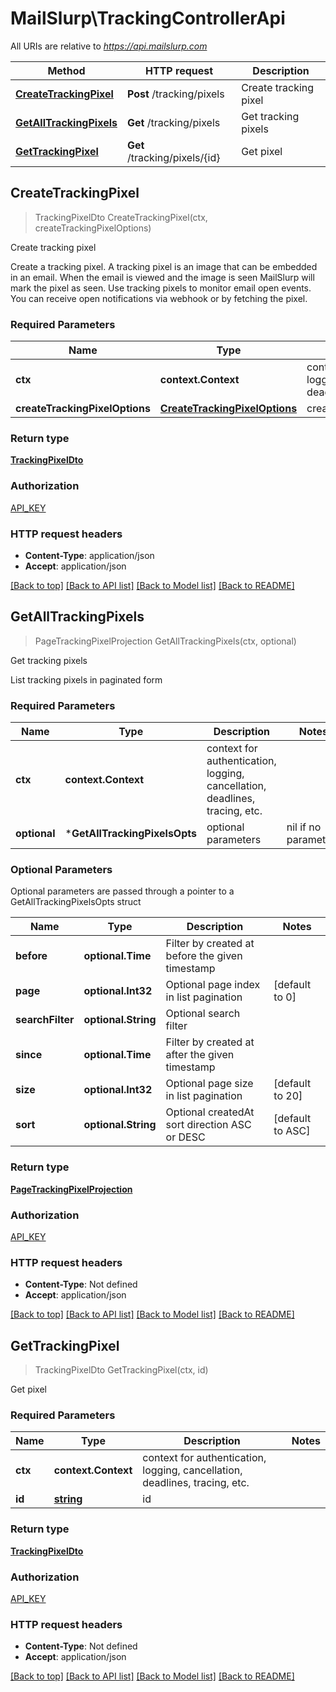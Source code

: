 # MailSlurp\TrackingControllerApi

All URIs are relative to *https://api.mailslurp.com*

Method | HTTP request | Description
------------- | ------------- | -------------
[**CreateTrackingPixel**](TrackingControllerApi#CreateTrackingPixel) | **Post** /tracking/pixels | Create tracking pixel
[**GetAllTrackingPixels**](TrackingControllerApi#GetAllTrackingPixels) | **Get** /tracking/pixels | Get tracking pixels
[**GetTrackingPixel**](TrackingControllerApi#GetTrackingPixel) | **Get** /tracking/pixels/{id} | Get pixel



## CreateTrackingPixel

> TrackingPixelDto CreateTrackingPixel(ctx, createTrackingPixelOptions)

Create tracking pixel

Create a tracking pixel. A tracking pixel is an image that can be embedded in an email. When the email is viewed and the image is seen MailSlurp will mark the pixel as seen. Use tracking pixels to monitor email open events. You can receive open notifications via webhook or by fetching the pixel.

### Required Parameters


Name | Type | Description  | Notes
------------- | ------------- | ------------- | -------------
**ctx** | **context.Context** | context for authentication, logging, cancellation, deadlines, tracing, etc.
**createTrackingPixelOptions** | [**CreateTrackingPixelOptions**](CreateTrackingPixelOptions)| createTrackingPixelOptions | 

### Return type

[**TrackingPixelDto**](TrackingPixelDto)

### Authorization

[API_KEY](../README#API_KEY)

### HTTP request headers

- **Content-Type**: application/json
- **Accept**: application/json

[[Back to top]](#) [[Back to API list]](../README#documentation-for-api-endpoints)
[[Back to Model list]](../README#documentation-for-models)
[[Back to README]](../README)


## GetAllTrackingPixels

> PageTrackingPixelProjection GetAllTrackingPixels(ctx, optional)

Get tracking pixels

List tracking pixels in paginated form

### Required Parameters


Name | Type | Description  | Notes
------------- | ------------- | ------------- | -------------
**ctx** | **context.Context** | context for authentication, logging, cancellation, deadlines, tracing, etc.
 **optional** | ***GetAllTrackingPixelsOpts** | optional parameters | nil if no parameters

### Optional Parameters

Optional parameters are passed through a pointer to a GetAllTrackingPixelsOpts struct


Name | Type | Description  | Notes
------------- | ------------- | ------------- | -------------
 **before** | **optional.Time**| Filter by created at before the given timestamp | 
 **page** | **optional.Int32**| Optional page index in list pagination | [default to 0]
 **searchFilter** | **optional.String**| Optional search filter | 
 **since** | **optional.Time**| Filter by created at after the given timestamp | 
 **size** | **optional.Int32**| Optional page size in list pagination | [default to 20]
 **sort** | **optional.String**| Optional createdAt sort direction ASC or DESC | [default to ASC]

### Return type

[**PageTrackingPixelProjection**](PageTrackingPixelProjection)

### Authorization

[API_KEY](../README#API_KEY)

### HTTP request headers

- **Content-Type**: Not defined
- **Accept**: application/json

[[Back to top]](#) [[Back to API list]](../README#documentation-for-api-endpoints)
[[Back to Model list]](../README#documentation-for-models)
[[Back to README]](../README)


## GetTrackingPixel

> TrackingPixelDto GetTrackingPixel(ctx, id)

Get pixel

### Required Parameters


Name | Type | Description  | Notes
------------- | ------------- | ------------- | -------------
**ctx** | **context.Context** | context for authentication, logging, cancellation, deadlines, tracing, etc.
**id** | [**string**]()| id | 

### Return type

[**TrackingPixelDto**](TrackingPixelDto)

### Authorization

[API_KEY](../README#API_KEY)

### HTTP request headers

- **Content-Type**: Not defined
- **Accept**: application/json

[[Back to top]](#) [[Back to API list]](../README#documentation-for-api-endpoints)
[[Back to Model list]](../README#documentation-for-models)
[[Back to README]](../README)

